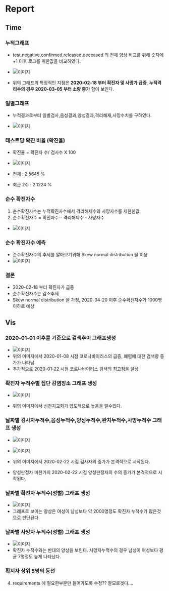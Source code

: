 # Report
## Time
### 누적그래프
* test,negative,confirmed,released,deceased 의 전체 양상 비교를 위해 숫자에 +1 이후 로그를 취한값을 비교하였다.

* ![이미지](https://github.com/kdj6394/COVID-19/blob/master/src/time_image/%EB%82%A0%EC%A7%9C%EB%B3%84%EC%9D%B8%EC%9B%90%EC%88%98(Log(1+N)).png?raw=true)


* 위의 그래프의 특정적인 지점은 __2020-02-18 부터 확진자 및 사망가 급증__, __누적격리수의 경우 2020-03-05 부터 소량 증가__ 함이 보인다.

### 일별그래프
* 누적결과로부터 일별검사,음성결과,양성결과,격리해재,사망수치를 구하였다.

* ![이미지](https://github.com/kdj6394/COVID-19/blob/master/src/time_image/%EB%82%A0%EC%A7%9C%EB%B3%84%EC%9D%B8%EC%9B%90%EC%88%98.png?raw=true)

### 테스트당 확진 비율 (확진율)
* 확진율 = 확진자 수/ 검사수 X 100

* ![이미지](https://github.com/kdj6394/COVID-19/blob/master/src/time_image/%EB%82%A0%EC%A7%9C%EB%B3%84%ED%99%95%EC%A7%84%EC%9C%A8.png?raw=true)


* 전체    : 2.5645 %
* 최근 2주        : 2.1224 %

### 순수 확진자수
1. 순수확진자수는 누적확진자수에서 격리해제수와 사망자수를 제한한값
2. 순수확진자수 = 확진자수 - 격리해제수 - 사망자수

* ![이미지](https://github.com/kdj6394/COVID-19/blob/master/src/time_image/%EB%82%A0%EC%A7%9C%EB%B3%84%EC%88%9C%EC%88%98%ED%99%95%EC%A7%84%EC%9E%90%EC%88%98.png?raw=true)


### 순수 확진자수 예측
* 순수확진자수의 추세를 알아보기위해 Skew normal distribution 을 이용
* ![이미지](https://github.com/kdj6394/COVID-19/blob/master/src/time_image/%EC%98%88%EC%B8%A1.png?raw=true)


### 결론
* 2020-02-18 부터 확진자가 급증
* 순수확진자수는 감소추세
* Skew normal distribution 을 가정, 2020-04-20 이후 순수확진자수가 1000명 이하로 예상


## Vis
### 2020-01-01 이후를 기준으로 검색추이 그래프생성

* ![이미지](https://github.com/kdj6394/COVID-19/blob/master/src/vis_image/%EA%B2%80%EC%83%89%EC%B6%94%EC%9D%B4.png?raw=true)
* 위의 이미지에서 2020-01-08 시점 코로나바이러스의 급증, 폐렴에 대한 검색량 증가가 나타남.
* 추가적으로 2020-01-22 시점 코로나바이러스 검색의 최고점을 달성


### 확진자 누적수별 집단 감염장소 그래프 생성
* ![이미지](https://github.com/kdj6394/COVID-19/blob/master/src/vis_image/%ED%99%95%EC%A7%84%EC%9E%90%EB%88%84%EC%A0%81%EC%88%98%EB%B3%84%20%EC%A7%91%EB%8B%A8%EA%B0%90%EC%97%BC%EC%9E%A5%EC%86%8C.png?raw=true)

* 위의 이미지에서 신천지교회가 압도적으로 높음을 알수있다.

### 날짜별 검사자누적수,음성누적수,양성누적수,완치누적수,사망누적수 그래프 생성
* ![이미지](https://github.com/kdj6394/COVID-19/blob/master/src/vis_image/%EB%82%A0%EC%A7%9C%EB%B3%84%20%EA%B2%80%EC%82%AC%EC%9E%90%20%EB%88%84%EC%A0%81%EC%88%98.png?raw=true)
* ![이미지](https://github.com/kdj6394/COVID-19/blob/master/src/vis_image/%EC%A7%84%EB%8B%A8%EB%B3%84%EB%88%84%EC%A0%81%EC%88%AB%EC%9E%90.png?raw=true)

* 위의 이미지에서 2020-02-22 시점 검사자의 증가가 본격적으로 시작된다.
* 양성판정자 마찬가지 2020-02-22 시점 양성판정자의 수의 증가가 본격적으로 시작된다.


### 날짜별 확진자 누적수(성별) 그래프 생성
* ![이미지](https://github.com/kdj6394/COVID-19/blob/master/src/vis_image/%EC%84%B1%EB%B3%84%EC%97%90%EB%94%B0%EB%A5%B8%20%ED%99%95%EC%A7%84%EC%9E%90%20%EB%88%84%EC%A0%81%EC%88%98.png?raw=true)
* 그래프로 보이는 양상은 여성이 남성보다 약 2000명정도 확진자 누적수가 많은것으로 판단된다.

### 날짜별 사망자 누적수(성별) 그래프 생성
 * ![이미지](https://github.com/kdj6394/COVID-19/blob/master/src/vis_image/%EC%84%B1%EB%B3%84%EC%97%90%EB%94%B0%EB%A5%B8%20%EB%82%A0%EC%A7%9C%EB%B3%84%20%EC%82%AC%EB%A7%9D%EC%9E%90%20%EB%88%84%EC%A0%81%EC%88%98.png?raw=true)
* 확진자 누적수와는 반대의 양상을 보인다. 사망자누적수의 경우 남성이 여성보다 평균 7명정도 높게 나타났다.

### 확지자 상위 5명의 동선

4. requirements 에 필요한부분만 들어가도록 수정?? 잘모르겟다....